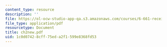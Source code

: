 ```yaml
---
content_type: resource
description: ''
file: https://ol-ocw-studio-app-qa.s3.amazonaws.com/courses/6-661-receivers-antennas-and-signals-spring-2003/1c0d07428cff75eda2f1599e8368fd53_ch2new.pdf
file_type: application/pdf
resourcetype: Document
title: ch2new.pdf
uid: 1c0d0742-8cff-75ed-a2f1-599e8368fd53
---
```

